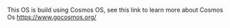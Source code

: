 This OS is build using Cosmos OS, see this link to learn more about Cosmos Os https://www.gocosmos.org/
